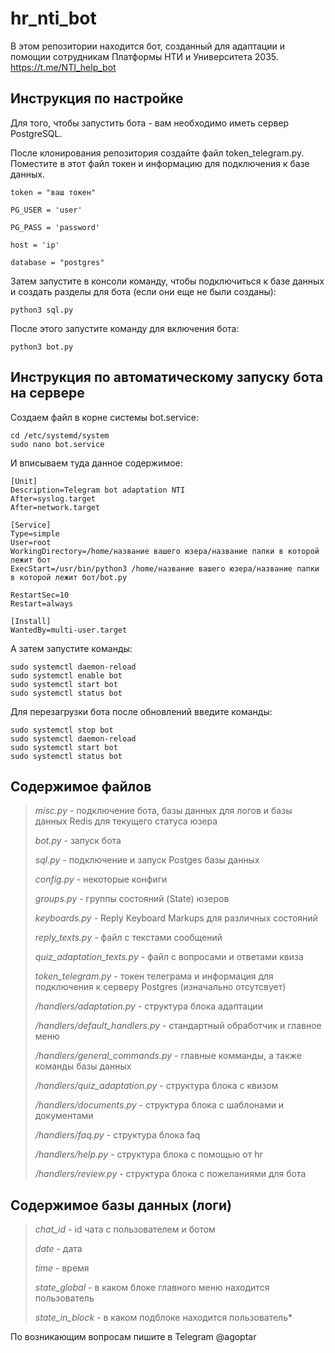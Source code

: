 # hr_nti_bot

В этом репозитории находится бот, созданный для адаптации и помощии сотрудникам Платформы НТИ и Университета 2035. 
https://t.me/NTI_help_bot

## Инструкция по настройке
Для того, чтобы запустить бота - вам необходимо иметь сервер PostgreSQL.

После клонирования репозитория создайте файл token_telegram.py.
Поместите в этот файл токен и информацию для подключения к базе данных.

```
token = "ваш токен"

PG_USER = 'user'

PG_PASS = 'password'

host = 'ip'

database = "postgres"
```

Затем запустите в консоли команду, чтобы подключиться к базе данных и создать разделы для бота (если они еще не были созданы):
```
python3 sql.py
```

После этого запустите команду для включения бота:
```
python3 bot.py
```

## Инструкция по автоматическому запуску бота на сервере

Создаем файл в корне системы bot.service:
```
cd /etc/systemd/system
sudo nano bot.service
```

И вписываем туда данное содержимое:
```
[Unit]
Description=Telegram bot adaptation NTI
After=syslog.target
After=network.target

[Service]
Type=simple
User=root
WorkingDirectory=/home/название вашего юзера/название папки в которой лежит бот
ExecStart=/usr/bin/python3 /home/название вашего юзера/название папки в которой лежит бот/bot.py

RestartSec=10
Restart=always

[Install]
WantedBy=multi-user.target
```

А затем запустите команды:
```
sudo systemctl daemon-reload
sudo systemctl enable bot
sudo systemctl start bot
sudo systemctl status bot
```

Для перезагрузки бота после обновлений введите команды: 
```
sudo systemctl stop bot
sudo systemctl daemon-reload
sudo systemctl start bot
sudo systemctl status bot
```

## Содержимое файлов
>*misc.py* - подключение бота, базы данных для логов и базы данных Redis для текущего статуса юзера
>
>*bot.py* - запуск бота
>
>*sql.py* - подключение и запуск Postges базы данных
>
>*config.py* - некоторые конфиги
>
>*groups.py* - группы состояний (State) юзеров
>
>*keyboards.py* - Reply Keyboard Markups для различных состояний
>
>*reply_texts.py* - файл с текстами сообщений
>
>*quiz_adaptation_texts.py* - файл с вопросами и ответами квиза
>
>*token_telegram.py* - токен телеграма и информация для подключения к серверу Postgres (изначально отсутсвует)
>
>*/handlers/adaptation.py* - структура блока адаптации
>
>*/handlers/default_handlers.py* - стандартный обработчик и главное меню
>
>*/handlers/general_commands.py* - главные комманды, а также команды базы данных
>
>*/handlers/quiz_adaptation.py* - структура блока с квизом
>
>*/handlers/documents.py* - структура блока с шаблонами и документами
>
>*/handlers/faq.py* - структура блока faq
>
>*/handlers/help.py* - структура блока с помощью от hr
>
>*/handlers/review.py* - структура блока с пожеланиями для бота

## Содержимое базы данных (логи)
>*chat_id* - id чата с пользователем и ботом
>
>*date* - дата
>
>*time* - время
>
>*state_global* - в каком блоке главного меню находится пользователь
>
>*state_in_block* - в каком подблоке находится пользователь*

По возникающим вопросам пишите в Telegram @agoptar

